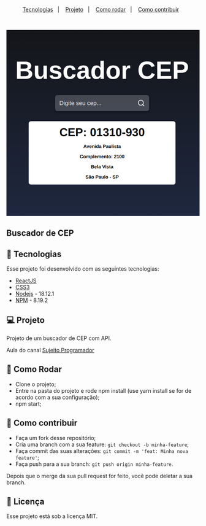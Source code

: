 <p align="center">
  <a href="#-tecnologias">Tecnologias</a>&nbsp;&nbsp;&nbsp;|&nbsp;&nbsp;&nbsp;
  <a href="#-projeto">Projeto</a>&nbsp;&nbsp;&nbsp;|&nbsp;&nbsp;&nbsp;
  <a href="#-como-rodar">Como rodar</a>&nbsp;&nbsp;&nbsp;|&nbsp;&nbsp;&nbsp;
  <a href="#-como-contribuir">Como contribuir</a>&nbsp;&nbsp;&nbsp;
  </p>

<br>

<p align="center">
  <img alt="" src=".github/image.png">
</p>

## Buscador de CEP

## 🚀 Tecnologias

Esse projeto foi desenvolvido com as seguintes tecnologias:

- [ReactJS](https://reactjs.org/)
- [CSS3](https://developer.mozilla.org/pt-BR/docs/Web/CSS)
- [Nodejs](https://nodejs.org/en/) - 18.12.1
- [NPM](https://www.npmjs.com/) - 8.19.2

## 💻 Projeto

Projeto de um buscador de CEP com API.

Aula do canal [Sujeito Programador](https://www.youtube.com/watch?v=oy4cbqE1_qc)

## 🚀 Como Rodar

- Clone o projeto;
- Entre na pasta do projeto e rode npm install (use yarn install se for de acordo com a sua configuração);
- npm start;

## 🤔 Como contribuir

- Faça um fork desse repositório;
- Cria uma branch com a sua feature: `git checkout -b minha-feature`;
- Faça commit das suas alterações: `git commit -m 'feat: Minha nova feature'`;
- Faça push para a sua branch: `git push origin minha-feature`.

Depois que o merge da sua pull request for feito, você pode deletar a sua branch.

## 📝 Licença

Esse projeto está sob a licença MIT.